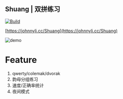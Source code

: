 Shuang | 双拼练习
----

[![Build](https://github.com/itslijohnny/Shuang/actions/workflows/publish.yml/badge.svg?branch=master)](https://github.com/itslijohnny/Shuang/actions/workflows/publish.yml)

[https://johnnyli.cc/Shuang](https://johnnyli.cc/Shuang)

![demo](./demo.gif)


# Feature

1. qwerty/colemak/dvorak
1. 韵母分组练习
1. 速度/正确率统计
1. 夜间模式
